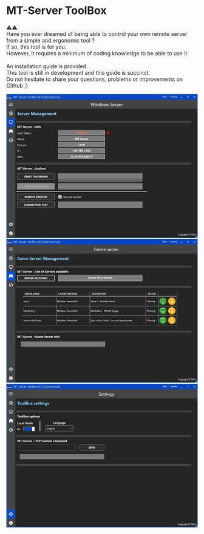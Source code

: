 # MT-Server ToolBox

⚠️⚠️<br/>
Have you ever dreamed of being able to control your own remote server from a simple and ergonomic tool ?<br/>
If so, this tool is for you.<br/>
However, it requires a minimum of coding knowledge to be able to use it.<br/>
<br/>
An installation guide is provided.<br/>
This tool is still in development and this guide is succinct.<br/>
Do not hesitate to share your questions, problems or improvements on Github ;)<br/>

![Capture](https://raw.githubusercontent.com/markanlb/MT-Server-ToolBox/main/Capture_1.JPG?token=GHSAT0AAAAAACSQXTIKMN723ZOBSNYZOXJQZSLH5SQ)
![Capture](https://raw.githubusercontent.com/markanlb/MT-Server-ToolBox/main/Capture_2.JPG?token=GHSAT0AAAAAACSQXTIKKKKAZ37FGKHFT4PQZSLH6DA)
![Capture](https://raw.githubusercontent.com/markanlb/MT-Server-ToolBox/main/Capture_3.JPG?token=GHSAT0AAAAAACSQXTILHSI723VTENKFVJO4ZSLH6DA)
